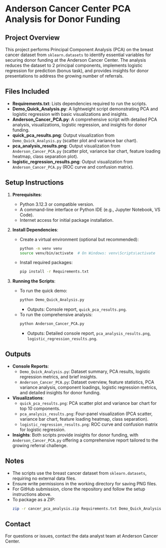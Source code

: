 # Anderson Cancer Center PCA Analysis for Donor Funding

## Project Overview
This project performs Principal Component Analysis (PCA) on the breast cancer dataset from `sklearn.datasets` to identify essential variables for securing donor funding at the Anderson Cancer Center. The analysis reduces the dataset to 2 principal components, implements logistic regression for prediction (bonus task), and provides insights for donor presentations to address the growing number of referrals.

## Files Included
- **Requirements.txt**: Lists dependencies required to run the scripts.
- **Demo_Quick_Analysis.py**: A lightweight script demonstrating PCA and logistic regression with basic visualizations and insights.
- **Anderson_Cancer_PCA.py**: A comprehensive script with detailed PCA analysis, visualizations, logistic regression, and insights for donor funding.
- **quick_pca_results.png**: Output visualization from `Demo_Quick_Analysis.py` (scatter plot and variance bar chart).
- **pca_analysis_results.png**: Output visualization from `Anderson_Cancer_PCA.py` (scatter plot, variance bar chart, feature loading heatmap, class separation plot).
- **logistic_regression_results.png**: Output visualization from `Anderson_Cancer_PCA.py` (ROC curve and confusion matrix).

## Setup Instructions
1. **Prerequisites**:
   - Python 3.12.3 or compatible version.
   - A command-line interface or Python IDE (e.g., Jupyter Notebook, VS Code).
   - Internet access for initial package installation.

2. **Install Dependencies**:
   - Create a virtual environment (optional but recommended):
     ```bash
     python -m venv venv
     source venv/bin/activate  # On Windows: venv\Scripts\activate
     ```
   - Install required packages:
     ```bash
     pip install -r Requirements.txt
     ```

3. **Running the Scripts**:
   - To run the quick demo:
     ```bash
     python Demo_Quick_Analysis.py
     ```
     - Outputs: Console report, `quick_pca_results.png`.
   - To run the comprehensive analysis:
     ```bash
     python Anderson_Cancer_PCA.py
     ```
     - Outputs: Detailed console report, `pca_analysis_results.png`, `logistic_regression_results.png`.

## Outputs
- **Console Reports**:
  - `Demo_Quick_Analysis.py`: Dataset summary, PCA results, logistic regression metrics, and brief insights.
  - `Anderson_Cancer_PCA.py`: Dataset overview, feature statistics, PCA variance analysis, component loadings, logistic regression metrics, and detailed insights for donor funding.
- **Visualizations**:
  - `quick_pca_results.png`: PCA scatter plot and variance bar chart for top 10 components.
  - `pca_analysis_results.png`: Four-panel visualization (PCA scatter, variance bar chart, feature loading heatmap, class separation).
  - `logistic_regression_results.png`: ROC curve and confusion matrix for logistic regression.
- **Insights**: Both scripts provide insights for donor funding, with `Anderson_Cancer_PCA.py` offering a comprehensive report tailored to the growing referral challenge.

## Notes
- The scripts use the breast cancer dataset from `sklearn.datasets`, requiring no external data files.
- Ensure write permissions in the working directory for saving PNG files.
- For GitHub submission, clone the repository and follow the setup instructions above.
- To package as a ZIP:
  ```bash
  zip -r cancer_pca_analysis.zip Requirements.txt Demo_Quick_Analysis.py Anderson_Cancer_PCA.py
  ```

## Contact
For questions or issues, contact the data analyst team at Anderson Cancer Center.
